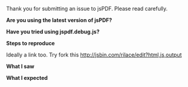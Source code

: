 Thank you for submitting an issue to jsPDF. Please read carefully.

**Are you using the latest version of jsPDF?**

**Have you tried using jspdf.debug.js?**

**Steps to reproduce**

Ideally a link too. Try fork this http://jsbin.com/rilace/edit?html,js,output

**What I saw**

**What I expected**
